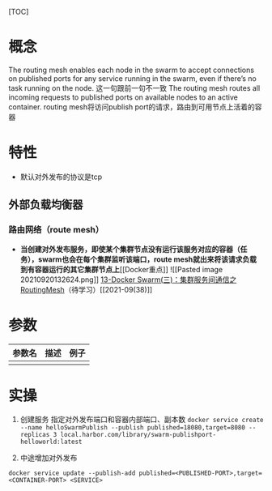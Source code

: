 [TOC]

# 概念
The routing mesh enables each node in the swarm to accept connections on published ports for any service running in the swarm, even if there’s no task running on the node.
这一句跟前一句不一致
The routing mesh routes all incoming requests to published ports on available nodes to an active container.
routing mesh将访问publish port的请求，路由到可用节点上活着的容器

# 特性
* 默认对外发布的协议是tcp

## 外部负载均衡器
### 路由网络（route mesh）
* **当创建对外发布服务，即使某个集群节点没有运行该服务对应的容器（任务），swarm也会在每个集群监听该端口，route mesh就出来将该请求负载到有容器运行的其它集群节点上**[[Docker重点]]
![[Pasted image 20210920132624.png]]
[13-Docker Swarm(三)：集群服务间通信之RoutingMesh](https://blog.csdn.net/huangjun0210/article/details/86478157)（待学习）[[2021-09(38)]]

# 参数
| 参数名 | 描述 | 例子 |
| ------ | ---- | ---- |
|        |      |      |



 # 实操
 1. 创建服务
 指定对外发布端口和容器内部端口、副本数
 `docker service create --name helloSwarmPublish --publish published=18080,target=8080 --replicas 3 local.harbor.com/library/swarm-publishport-helloworld:latest`

2. 中途增加对外发布
```
docker service update --publish-add published=<PUBLISHED-PORT>,target=<CONTAINER-PORT> <SERVICE>
```